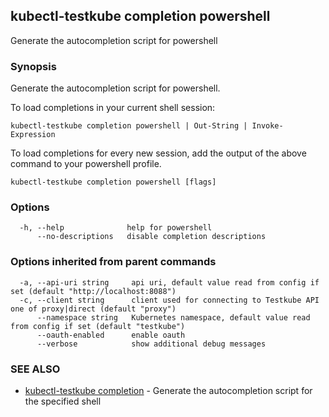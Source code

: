 ## kubectl-testkube completion powershell

Generate the autocompletion script for powershell

### Synopsis

Generate the autocompletion script for powershell.

To load completions in your current shell session:

	kubectl-testkube completion powershell | Out-String | Invoke-Expression

To load completions for every new session, add the output of the above command
to your powershell profile.


```
kubectl-testkube completion powershell [flags]
```

### Options

```
  -h, --help              help for powershell
      --no-descriptions   disable completion descriptions
```

### Options inherited from parent commands

```
  -a, --api-uri string     api uri, default value read from config if set (default "http://localhost:8088")
  -c, --client string      client used for connecting to Testkube API one of proxy|direct (default "proxy")
      --namespace string   Kubernetes namespace, default value read from config if set (default "testkube")
      --oauth-enabled      enable oauth
      --verbose            show additional debug messages
```

### SEE ALSO

* [kubectl-testkube completion](kubectl-testkube_completion.md)	 - Generate the autocompletion script for the specified shell

